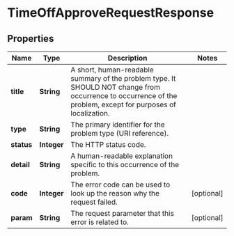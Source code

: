 

# TimeOffApproveRequestResponse


## Properties

| Name | Type | Description | Notes |
|------------ | ------------- | ------------- | -------------|
|**title** | **String** | A short, human-readable summary of the problem type. It SHOULD NOT change from occurrence to occurrence of the problem, except for purposes of localization. |  |
|**type** | **String** | The primary identifier for the problem type (URI reference). |  |
|**status** | **Integer** | The HTTP status code. |  |
|**detail** | **String** | A human-readable explanation specific to this occurrence of the problem. |  |
|**code** | **Integer** | The error code can be used to look up the reason why the request failed. |  [optional] |
|**param** | **String** | The request parameter that this error is related to. |  [optional] |



